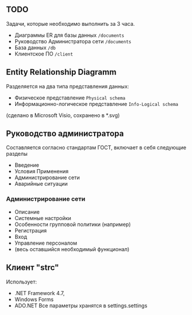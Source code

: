 ## TODO
Задачи, которые необходимо выполнить за 3 часа.
 - Диаграммы ER для базы данных ```/documents```
 - Руководство Администратора сети ```/documents```
 - База данных ```/db```
 - Клиентское ПО ```/client```

## Entity Relationship Diagramm
Разделяется на два типа представления данных:
 - Физическое представление ```Physical schema``` 
 - Информационно-логическое представление ```Info-Logical schema```

(сделано в Microsoft Visio, сохранено в *.svg)

## Руководство администратора
Составляется согласно стандартам ГОСТ, включает в себя следующие разделы
 - Введение
 - Условия Применения
 - Администрирование сети
 - Аварийные ситуации

### Администрирование сети
 - Описание
 - Системные настройки
 - Особенности групповой политики (например)
 - Регистрация
 - Вход
 - Управление персоналом
 - (весь оставшийся необходимый функционал)

## Клиент "strc"
Использует: 
 - .NET Framework 4.7, 
 - Windows Forms 
 - ADO.NET
Все параметры хранятся в settings.settings

